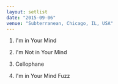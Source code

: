 ```yaml
---
layout: setlist
date: "2015-09-06"
venue: "Subterranean, Chicago, IL, USA"
---
```


 1. I'm in Your Mind

 2. I'm Not in Your Mind

 3. Cellophane

 4. I'm in Your Mind Fuzz


